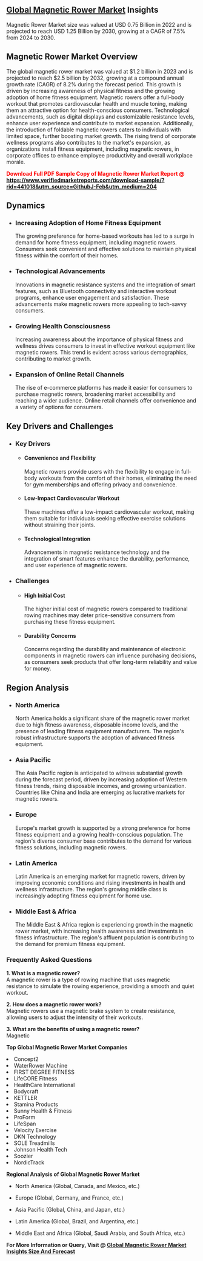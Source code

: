 <h2><a href="https://www.verifiedmarketreports.com/download-sample/?rid=441018&amp;utm_source=GithubJ&amp;utm_medium=204" target="_blank">Global Magnetic Rower Market</a> Insights</h2><p>Magnetic Rower Market size was valued at USD 0.75 Billion in 2022 and is projected to reach USD 1.25 Billion by 2030, growing at a CAGR of 7.5% from 2024 to 2030.</p><p> <h2>Magnetic Rower Market Overview</h2> <p>The global magnetic rower market was valued at $1.2 billion in 2023 and is projected to reach $2.5 billion by 2032, growing at a compound annual growth rate (CAGR) of 8.2% during the forecast period. This growth is driven by increasing awareness of physical fitness and the growing adoption of home fitness equipment. Magnetic rowers offer a full-body workout that promotes cardiovascular health and muscle toning, making them an attractive option for health-conscious consumers. Technological advancements, such as digital displays and customizable resistance levels, enhance user experience and contribute to market expansion. Additionally, the introduction of foldable magnetic rowers caters to individuals with limited space, further boosting market growth. The rising trend of corporate wellness programs also contributes to the market's expansion, as organizations install fitness equipment, including magnetic rowers, in corporate offices to enhance employee productivity and overall workplace morale. </p> <p><strong><p><span class=""><span style="color: #ff0000;"><strong>Download Full PDF Sample Copy of Magnetic Rower Market Report</strong> @ </span><a href="https://www.verifiedmarketreports.com/download-sample/?rid=441018&amp;utm_source=GithubJ-Feb&amp;utm_medium=204" target="_blank">https://www.verifiedmarketreports.com/download-sample/?rid=441018&amp;utm_source=GithubJ-Feb&amp;utm_medium=204</a></span></p></strong></p> <h2>Dynamics</h2> <ul> <li><h3>Increasing Adoption of Home Fitness Equipment</h3> <p>The growing preference for home-based workouts has led to a surge in demand for home fitness equipment, including magnetic rowers. Consumers seek convenient and effective solutions to maintain physical fitness within the comfort of their homes. </p> </li> <li><h3>Technological Advancements</h3> <p>Innovations in magnetic resistance systems and the integration of smart features, such as Bluetooth connectivity and interactive workout programs, enhance user engagement and satisfaction. These advancements make magnetic rowers more appealing to tech-savvy consumers. </p> </li> <li><h3>Growing Health Consciousness</h3> <p>Increasing awareness about the importance of physical fitness and wellness drives consumers to invest in effective workout equipment like magnetic rowers. This trend is evident across various demographics, contributing to market growth. </p> </li> <li><h3>Expansion of Online Retail Channels</h3> <p>The rise of e-commerce platforms has made it easier for consumers to purchase magnetic rowers, broadening market accessibility and reaching a wider audience. Online retail channels offer convenience and a variety of options for consumers. </p> </li> </ul> <h2>Key Drivers and Challenges</h2> <ul> <li><h3>Key Drivers</h3> <ul> <li><h4>Convenience and Flexibility</h4> <p>Magnetic rowers provide users with the flexibility to engage in full-body workouts from the comfort of their homes, eliminating the need for gym memberships and offering privacy and convenience. </p> </li> <li><h4>Low-Impact Cardiovascular Workout</h4> <p>These machines offer a low-impact cardiovascular workout, making them suitable for individuals seeking effective exercise solutions without straining their joints. </p> </li> <li><h4>Technological Integration</h4> <p>Advancements in magnetic resistance technology and the integration of smart features enhance the durability, performance, and user experience of magnetic rowers. </p> </li> </ul> </li> <li><h3>Challenges</h3> <ul> <li><h4>High Initial Cost</h4> <p>The higher initial cost of magnetic rowers compared to traditional rowing machines may deter price-sensitive consumers from purchasing these fitness equipment. </p> </li> <li><h4>Durability Concerns</h4> <p>Concerns regarding the durability and maintenance of electronic components in magnetic rowers can influence purchasing decisions, as consumers seek products that offer long-term reliability and value for money. </p> </li> </ul> </li> </ul> <h2>Region Analysis</h2> <ul> <li><h3>North America</h3> <p>North America holds a significant share of the magnetic rower market due to high fitness awareness, disposable income levels, and the presence of leading fitness equipment manufacturers. The region's robust infrastructure supports the adoption of advanced fitness equipment. </p> </li> <li><h3>Asia Pacific</h3> <p>The Asia Pacific region is anticipated to witness substantial growth during the forecast period, driven by increasing adoption of Western fitness trends, rising disposable incomes, and growing urbanization. Countries like China and India are emerging as lucrative markets for magnetic rowers. </p> </li> <li><h3>Europe</h3> <p>Europe's market growth is supported by a strong preference for home fitness equipment and a growing health-conscious population. The region's diverse consumer base contributes to the demand for various fitness solutions, including magnetic rowers. </p> </li> <li><h3>Latin America</h3> <p>Latin America is an emerging market for magnetic rowers, driven by improving economic conditions and rising investments in health and wellness infrastructure. The region's growing middle class is increasingly adopting fitness equipment for home use. </p> </li> <li><h3>Middle East & Africa</h3> <p>The Middle East & Africa region is experiencing growth in the magnetic rower market, with increasing health awareness and investments in fitness infrastructure. The region's affluent population is contributing to the demand for premium fitness equipment. </p> </li> </ul> <h3>Frequently Asked Questions</h3> <p><strong>1. What is a magnetic rower?</strong><br>A magnetic rower is a type of rowing machine that uses magnetic resistance to simulate the rowing experience, providing a smooth and quiet workout. </p> <p><strong>2. How does a magnetic rower work?</strong><br>Magnetic rowers use a magnetic brake system to create resistance, allowing users to adjust the intensity of their workouts. </p> <p><strong>3. What are the benefits of using a magnetic rower?</strong><br>Magnetic</p><p><strong>Top Global Magnetic Rower Market Companies</strong></p><div data-test-id=""><p><li>Concept2</li><li> WaterRower Machine</li><li> FIRST DEGREE FITNESS</li><li> LifeCORE Fitness</li><li> HealthCare International</li><li> Bodycraft</li><li> KETTLER</li><li> Stamina Products</li><li> Sunny Health & Fitness</li><li> ProForm</li><li> LifeSpan</li><li> Velocity Exercise</li><li> DKN Technology</li><li> SOLE Treadmills</li><li> Johnson Health Tech</li><li> Soozier</li><li> NordicTrack</li></p><div><strong>Regional Analysis of&nbsp;Global Magnetic Rower Market</strong></div><ul><li dir="ltr"><p dir="ltr">North America&nbsp;(Global, Canada, and Mexico, etc.)</p></li><li dir="ltr"><p dir="ltr">Europe (Global, Germany, and France, etc.)</p></li><li dir="ltr"><p dir="ltr">Asia Pacific&nbsp;(Global, China, and Japan, etc.)</p></li><li dir="ltr"><p dir="ltr">Latin America&nbsp;(Global, Brazil, and Argentina, etc.)</p></li><li dir="ltr">Middle East and Africa&nbsp;(Global, Saudi Arabia, and South Africa, etc.)</li></ul><p><strong>For More Information or Query, Visit @&nbsp;</strong><strong><a href="https://www.verifiedmarketreports.com/product/magnetic-rower-market/?utm_source=GithubJ&amp;utm_medium=204" target="_blank">Global Magnetic Rower Market Insights Size And Forecast</a></strong></p></div>
